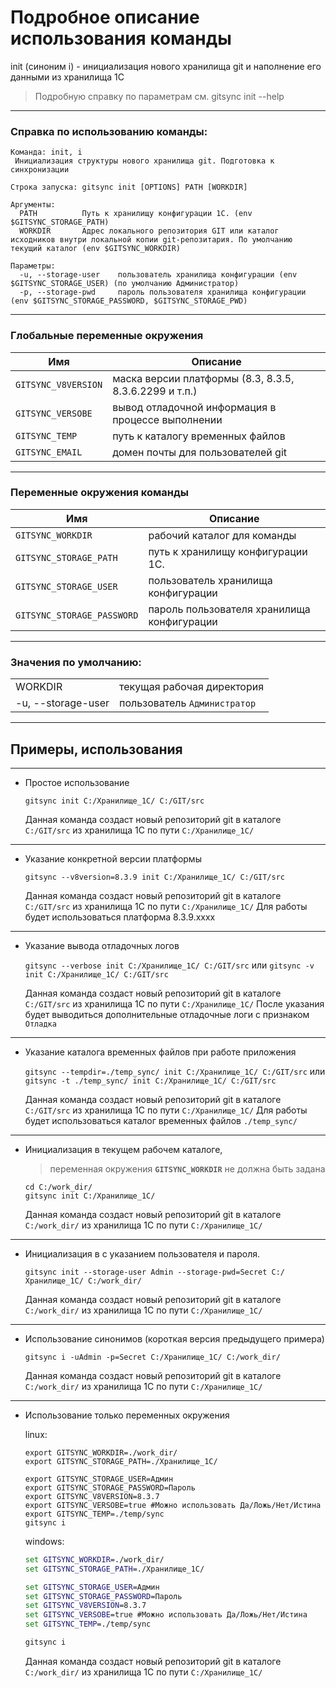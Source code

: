 # Подробное описание использования команды <init>

init (синоним i) - инициализация нового хранилища git и наполнение его данными из хранилища 1С

> Подробную справку по параметрам см. gitsync init --help

--------------
### Справка по использованию команды:
```
Команда: init, i
 Инициализация структуры нового хранилища git. Подготовка к синхронизации

Строка запуска: gitsync init [OPTIONS] PATH [WORKDIR]

Аргументы:
  PATH          Путь к хранилищу конфигурации 1С. (env $GITSYNC_STORAGE_PATH)
  WORKDIR       Адрес локального репозитория GIT или каталог исходников внутри локальной копии git-репозитария. По умолчанию текущий каталог (env $GITSYNC_WORKDIR)

Параметры:
  -u, --storage-user    пользователь хранилища конфигурации (env $GITSYNC_STORAGE_USER) (по умолчанию Администратор)
  -p, --storage-pwd     пароль пользователя хранилища конфигурации (env $GITSYNC_STORAGE_PASSWORD, $GITSYNC_STORAGE_PWD)
```
--------------
### Глобальные переменные окружения
| Имя                 | Описание                                               |
|---------------------|--------------------------------------------------------|
| `GITSYNC_V8VERSION` | маска версии платформы (8.3, 8.3.5, 8.3.6.2299 и т.п.) |
| `GITSYNC_VERSOBE`   | вывод отладочной информация в процессе выполнении      |
| `GITSYNC_TEMP`      | путь к каталогу временных файлов                       |
| `GITSYNC_EMAIL`     | домен почты для пользователей git                      |

--------------
### Переменные окружения команды

| Имя                        | Описание                                   |
|----------------------------|--------------------------------------------|
| `GITSYNC_WORKDIR`          | рабочий каталог для команды                |
| `GITSYNC_STORAGE_PATH`     | путь к хранилищу конфигурации 1С.          |
| `GITSYNC_STORAGE_USER`     | пользователь хранилища конфигурации        |
| `GITSYNC_STORAGE_PASSWORD` | пароль пользователя хранилища конфигурации |
--------------
### Значения по умолчанию:
|                    |                              |
|--------------------|------------------------------|
| WORKDIR            | текущая рабочая директория   |
| -u, --storage-user | пользователь `Администратор` |

--------------
## Примеры, использования
***
* Простое использование

    `gitsync init C:/Хранилище_1С/ C:/GIT/src`

    Данная команда создаст новый репозиторий git в каталоге `C:/GIT/src` из хранилища 1С по пути `C:/Хранилище_1С/`
***
* Указание конкретной версии платформы

    `gitsync --v8version=8.3.9 init C:/Хранилище_1С/ C:/GIT/src`

    Данная команда создаст новый репозиторий git в каталоге `C:/GIT/src` из хранилища 1С по пути `C:/Хранилище_1С/`
    Для работы будет использоватьcя платформа 8.3.9.xxxx
***
* Указание вывода отладочных логов

    `gitsync --verbose init C:/Хранилище_1С/ C:/GIT/src`
    или
    `gitsync -v init C:/Хранилище_1С/ C:/GIT/src`

    Данная команда создаст новый репозиторий git в каталоге `C:/GIT/src` из хранилища 1С по пути `C:/Хранилище_1С/`
    После указания будет выводиться дополнительные отладочные логи с признаком `Отладка`
***
* Указание каталога временных файлов при работе приложения

    `gitsync --tempdir=./temp_sync/ init C:/Хранилище_1С/ C:/GIT/src`
    или
    `gitsync -t ./temp_sync/ init C:/Хранилище_1С/ C:/GIT/src`

    Данная команда создаст новый репозиторий git в каталоге `C:/GIT/src` из хранилища 1С по пути `C:/Хранилище_1С/`
    Для работы будет использоватьcя каталог временных файлов `./temp_sync/`
***
* Инициализация в текущем рабочем каталоге,

    > переменная окружения **`GITSYNC_WORKDIR`** не должна быть задана

    ```shell
    cd C:/work_dir/
    gitsync init C:/Хранилище_1С/
    ```
    Данная команда создаст новый репозиторий git в каталоге `C:/work_dir/` из хранилища 1С по пути `C:/Хранилище_1С/`
***
* Инициализация в с указанием пользователя и пароля.

    ```shell
    gitsync init --storage-user Admin --storage-pwd=Secret C:/Хранилище_1С/ C:/work_dir/
    ```
    Данная команда создаст новый репозиторий git в каталоге `C:/work_dir/` из хранилища 1С по пути `C:/Хранилище_1С/`
***
* Использование синонимов (короткая версия предыдущего примера)

    ```shell
    gitsync i -uAdmin -p=Secret C:/Хранилище_1С/ C:/work_dir/
    ```
    Данная команда создаст новый репозиторий git в каталоге `C:/work_dir/` из хранилища 1С по пути `C:/Хранилище_1С/`
***
* Использование только переменных окружения

    linux:
    ```shell
    export GITSYNC_WORKDIR=./work_dir/
    export GITSYNC_STORAGE_PATH=./Хранилище_1С/

    export GITSYNC_STORAGE_USER=Админ
    export GITSYNC_STORAGE_PASSWORD=Пароль
    export GITSYNC_V8VERSION=8.3.7
    export GITSYNC_VERSOBE=true #Можно использовать Да/Ложь/Нет/Истина
    export GITSYNC_TEMP=./temp/sync
    gitsync i
    ```
    
    windows:
    ```cmd
    set GITSYNC_WORKDIR=./work_dir/
    set GITSYNC_STORAGE_PATH=./Хранилище_1С/

    set GITSYNC_STORAGE_USER=Админ
    set GITSYNC_STORAGE_PASSWORD=Пароль
    set GITSYNC_V8VERSION=8.3.7
    set GITSYNC_VERSOBE=true #Можно использовать Да/Ложь/Нет/Истина
    set GITSYNC_TEMP=./temp/sync

    gitsync i
    ```
    Данная команда создаст новый репозиторий git в каталоге `C:/work_dir/` из хранилища 1С по пути `C:/Хранилище_1С/`